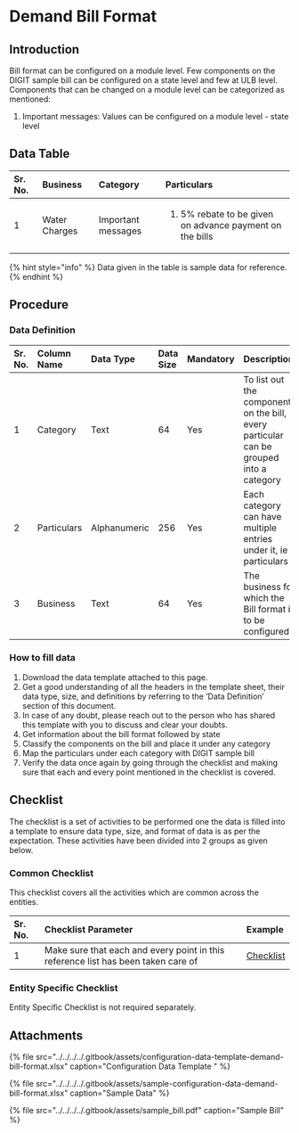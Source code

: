 # Demand Bill Format

## Introduction

Bill format can be configured on a module level. Few components on the DIGIT sample bill can be configured on a state level and few at ULB level. Components that can be changed on a module level can be categorized as mentioned:

1. Important messages: Values can be configured on a module level - state level

## Data Table

<table>
  <thead>
    <tr>
      <th style="text-align:left">Sr. No.</th>
      <th style="text-align:left">Business</th>
      <th style="text-align:left">Category</th>
      <th style="text-align:left">Particulars</th>
    </tr>
  </thead>
  <tbody>
    <tr>
      <td style="text-align:left">1</td>
      <td style="text-align:left">Water Charges</td>
      <td style="text-align:left">Important messages</td>
      <td style="text-align:left">
        <ol>
          <li>5% rebate to be given on advance payment on the bills</li>
        </ol>
      </td>
    </tr>
  </tbody>
</table>

{% hint style="info" %}
Data given in the table is sample data for reference.
{% endhint %}

## Procedure

### Data Definition

| Sr. No. | Column Name | Data Type | Data Size | Mandatory | Description |
| :--- | :--- | :--- | :--- | :--- | :--- |
| 1 | Category | Text | 64 | Yes | To list out the components on the bill, every particular can be grouped into a category |
| 2 | Particulars | Alphanumeric | 256 | Yes | Each category can have multiple entries under it, ie particulars |
| 3 | Business | Text | 64 | Yes | The business for which the Bill format is to be configured |

### How to fill data

1. Download the data template attached to this page.
2. Get a good understanding of all the headers in the template sheet, their data type, size, and definitions by referring to the ‘Data Definition’ section of this document.
3. In case of any doubt, please reach out to the person who has shared this template with you to discuss and clear your doubts.
4. Get information about the bill format followed by state
5. Classify the components on the bill and place it under any category
6. Map the particulars under each category with DIGIT sample bill
7. Verify the data once again by going through the checklist and making sure that each and every point mentioned in the checklist is covered.

## Checklist

The checklist is a set of activities to be performed one the data is filled into a template to ensure data type, size, and format of data is as per the expectation. These activities have been divided into 2 groups as given below.

### Common Checklist

This checklist covers all the activities which are common across the entities.

| Sr. No. | Checklist Parameter | Example |
| :--- | :--- | :--- |
| 1 | Make sure that each and every point in this reference list has been taken care of | [Checklist](../untitled-1/checklist.md) |

### Entity Specific Checklist

Entity Specific Checklist is not required separately.

## Attachments

{% file src="../../../../.gitbook/assets/configuration-data-template-demand-bill-format.xlsx" caption="Configuration Data Template " %}

{% file src="../../../../.gitbook/assets/sample-configuration-data-demand-bill-format.xlsx" caption="Sample Data" %}

{% file src="../../../../.gitbook/assets/sample\_bill.pdf" caption="Sample Bill" %}

